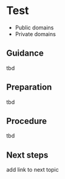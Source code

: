 # Test

- Public domains
- Private domains

## Guidance

tbd

## Preparation

tbd

## Procedure

tbd

## Next steps

add link to next topic
